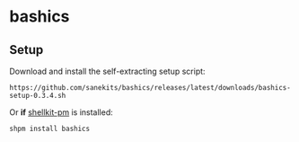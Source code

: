 # bashics

## Setup

Download and install the self-extracting setup script:

    https://github.com/sanekits/bashics/releases/latest/downloads/bashics-setup-0.3.4.sh

Or **if** [shellkit-pm](https://github.com/sanekits/shellkit-pm) is installed:

    shpm install bashics

##

